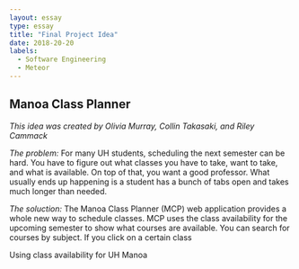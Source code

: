 ```yaml
---
layout: essay
type: essay
title: "Final Project Idea"
date: 2018-20-20
labels:
  - Software Engineering
  - Meteor
---
```

## Manoa Class Planner

<i>This idea was created by Olivia Murray, Collin Takasaki, and Riley Cammack</i>

<i>The problem:</i> For many UH students, scheduling the next semester can be hard. You have to figure out what classes you have to take, want to take, and what is available. On top of that, you want a good professor.  What usually ends up happening is a student has a bunch of tabs open and takes much longer than needed.

<i>The soluction:</i> The Manoa Class Planner (MCP) web application provides a whole new way to schedule classes. MCP uses the class availability for the upcoming semester to show what courses are available. You can search for courses by subject. If you click on a certain class 

Using class availability for UH Manoa


